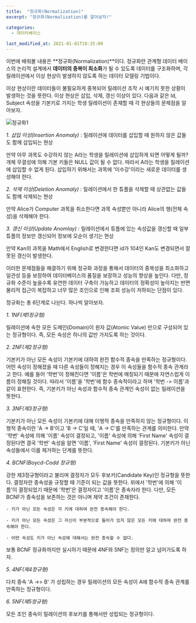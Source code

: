 ```yaml
---
title:  "정규화(Normalization)"
excerpt: "정규화(Normalization)를 알아보자!"

categories:
  - 데이터베이스
  
last_modified_at: 2021-01-01T18:35:00
---
```


이번에 배워볼 내용은 **정규화(Normalization)**이다. 정규화란 관계형 데이터 베이스의 논리적 설계에서 **데이터의 중복이 최소화**가 될 수 있도록 데이터를 구조화하며, 각 릴레이션에서 이상 현상이 발생하지 않도록 하는 데이터 모델링 기법이다.  

이상 현상이란 데이터들이 불필요하게 중복되어 릴레이션 조작 시 예기치 못한 상황이 발생하는 것을 뜻한다. 이상 현상은 삽입, 삭제, 갱신 이상이 있다. 다음과 같은 Id, Subject 속성을 기본키로 가지는 학생 릴레이션이 존재할 때 각 현상들의 문제점을 알아보자.  

![정규화1](https://user-images.githubusercontent.com/53072057/103432750-644b6e80-4c28-11eb-80a9-f4857fd09d8e.JPG)  

*1. 삽입 이상(Insertion Anomaly)* : 릴레이션에 데이터를 삽입할 때 원하지 않은 값들도 함께 삽입되는 현상  

만약 아무 과목도 수강하지 않는 A라는 학생을 릴레이션에 삽입하게 되면 어떻게 될까? 개체 무결성에 의해 기본 키들은 NULL 값이 될 수 없다. 따라서 A라는 학생을 릴레이션에 삽입할 수 없게 된다. 삽입하기 위해서는 과목에 '미수강'이라는 새로운 데이터를 생성해야 한다.  

*2. 삭제 이상(Deletion Anomaly)* : 릴레이션에서 한 튜플을 삭제할 때 상관없는 값들도 함께 삭제되는 현상  

만약 Alice가 Computer 과목을 취소한다면 과목 속성뿐만 아니라 Alice의 행(전체 속성)을 삭제해야 한다.  

*3. 갱신 이상(Update Anomlay)* : 릴레이션에서 튜플에 있는 속성값을 갱신할 때 일부 튜플의 정보만 갱신되어 정보에 모순이 생기는 현상  

만약 Kan의 과목을 Math에서 English로 변경한다면 id가 104인 Kan도 변경되면서 잘못된 갱신이 발생한다.  

이러한 문제점들을 해결하기 위해 정규화 과정을 통해서 데이터의 중복성을 최소화하고 일관성 등을 보장하여 데이터베이스의 품질을 보장하고 성능의 향상을 높인다. 다만, 정규화 수준이 높을수록 유연한 데이터 구축이 가능하고 데이터의 정확성이 높아지는 반면 물리적 접근이 복잡하고 너무 많은 조인으로 인해 조회 성능이 저하되는 단점이 있다.  

정규화는 총 6단계로 나뉜다. 하나씩 알아보자.  

*1. 1NF(제1정규형)*  

릴레이션에 속한 모든 도메인(Domain)이 원자 값(Atomic Value) 만으로 구성되어 있는 정규형이다. 즉, 모든 속성은 하나의 값만 가지도록 하는 것이다.  

*2. 2NF(제2정규형)*  

기본키가 아닌 모든 속성이 기본키에 대하여 완전 함수적 종속을 만족하는 정규형이다. 어떤 속성이 정해졌을 때 다른 속성들이 정해지는 경우 이 속성들을 함수적 종속 관계라고 한다. 예를 들어 '학번'이 정해진다면 '이름'은 학번에 매칭되기 때문에 자연스럽게 이름이 정해질 것이다. 따라서 '이름'을 '학번'에 함수 종속적이라고 하며 '학번 -> 이름'과 같이 표현한다. 즉, 기본키가 아닌 속성과 함수적 종속 관계인 속성이 없는 릴레이션을 뜻한다.  

*3. 3NF(제3정규형)*  

기본키가 아닌 모든 속성이 기본키에 대해 이행적 종속을 만족하지 않는 정규형이다. 이행적 종속이란 'A -> B'이고 'B -> C'일 때, 'A -> C'를 만족하는 관계를 의미한다. 만약 '학번' 속성에 의해 '이름' 속성이 결정되고, '이름' 속성에 의해 'First Name' 속성이 결정된다면 결국 '학번' 속성을 알면 '이름', 'First Name' 속성이 결정된다. 기본키가 아닌 속성들에서 이를 제거하는 단계를 뜻한다.  

*4. BCNF(Boycd-Codd 정규형)*  

강한 제3정규형이라고 불리며 결정자가 모두 후보키(Candidate Key)인 정규형을 뜻한다. 결정자란 종속성을 규정할 때 기준이 되는 값을 뜻한다. 위에서 '학번'에 의해 '이름'이 결정되었기 때문에 '학번'은 결정자이고 '이름'은 종속자라 한다. 다만, 모든 BCNF가 종속성을 보존하는 것은 아니며 제약 조건이 존재한다.  

	- 키가 아닌 모든 속성은 각 키에 대하여 완전 종속해야 한다.  

	- 키가 아닌 모든 속성은 그 자신이 부분적으로 들어가 있지 않은 모든 키에 대하여 완전 종속해야 한다.  

	- 어떤 속성도 키가 아닌 속성에 대해서는 완전 종속할 수 없다.  
	
보통 BCNF 정규화까지만 실시하기 때문에 4NF와 5NF는 정의만 알고 넘어가도록 하자.  

*5. 4NF(제4정규형)*  

다치 종속 'A ->> B' 가  성립하는 경우 릴레이션의 모든 속성이 A에 함수적 종속 관계를 만족하는 정규형이다.  

*6. 5NF(제5정규형)*  

모든 조인 종속이 릴레이션의 후보키를 통해서만 성립되는 정규형이다.  


